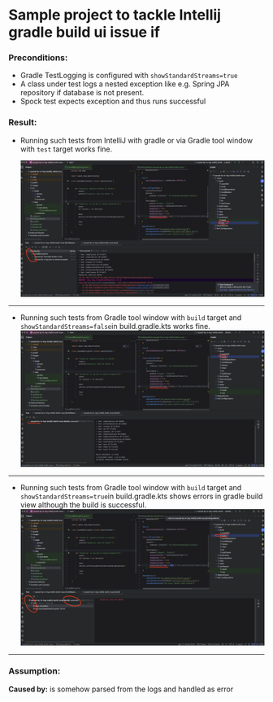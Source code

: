 # Sample project to tackle Intellij gradle build ui issue if 
### Preconditions:
- Gradle TestLogging is configured with `showStandardStreams=true`
- A class under test logs a nested exception like e.g. Spring JPA repository if database is not present.
- Spock test expects exception and thus runs successful


### Result:
- Running such tests from IntelliJ with gradle or via Gradle tool window with `test` target works fine.
 
  ![image](images/test_with_showStandardStreams_true.png)   
---
- Running such tests from Gradle tool window with `build` target and  `showStandardStreams=false`in build.gradle.kts works fine.
 ![image](images/build_with_showStandardStreams_false.png)

---
- Running such tests from Gradle tool window with `build` target and  `showStandardStreams=true`in build.gradle.kts shows errors in gradle build view although the build is successful.
  ![image](images/build_with_showStandardStreams_true.png) 
---


### Assumption:
**Caused by:** is somehow parsed from the logs and handled as error
